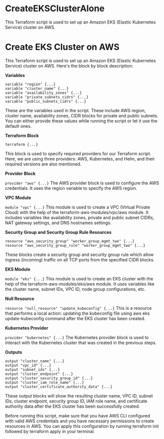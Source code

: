 # CreateEKSClusterAlone
This Terraform script is used to set up an Amazon EKS (Elastic Kubernetes Service) cluster on AWS.

# Create EKS Cluster on AWS
This Terraform script is used to set up an Amazon EKS (Elastic Kubernetes Service) cluster on AWS. Here's the block by block description:

**Variables**

```
variable "region" {...}
variable "cluster_name" {...}
variable "availability_zones" {...}
variable "private_subnets_cidrs" {...}
variable "public_subnets_cidrs" {...}
```

These are the variables used in the script. These include AWS region, cluster name, availability zones, CIDR blocks for private and public subnets. You can either provide these values while running the script or let it use the default ones.

**Terraform Block**

`terraform {...}`

This block is used to specify required providers for our Terraform script. Here, we are using three providers: AWS, Kubernetes, and Helm, and their required versions are also mentioned.

**Provider Block**

`provider "aws" {...}`
The AWS provider block is used to configure the AWS credentials. It uses the region variable to specify the AWS region.

**VPC Module**

`module "vpc" {...}`
This module is used to create a VPC (Virtual Private Cloud) with the help of the terraform-aws-modules/vpc/aws module. It includes variables like availability zones, private and public subnet CIDRs, NAT gateway settings, and DNS hostnames settings.

**Security Group and Security Group Rule Resources**

```
resource "aws_security_group" "worker_group_mgmt_two" {...}
resource "aws_security_group_rule" "worker_group_mgmt_two" {...}
```

These blocks create a security group and security group rule which allow ingress (incoming) traffic on all TCP ports from the specified CIDR blocks.

**EKS Module**

`module "eks" {...}`
This module is used to create an EKS cluster with the help of the terraform-aws-modules/eks/aws module. It uses variables like the cluster name, subnet IDs, VPC ID, node group configurations, etc.

**Null Resource**

`resource "null_resource" "update_kubeconfig" {...}`
This is a resource that performs a local action: updating the kubeconfig file using aws eks update-kubeconfig command after the EKS cluster has been created.

**Kubernetes Provider**

`provider "kubernetes" {...}`
The Kubernetes provider block is used to interact with the Kubernetes cluster that was created in the previous steps.

**Outputs**

```
output "cluster_name" {...}
output "vpc_id" {...}
output "subnet_ids" {...}
output "cluster_endpoint" {...}
output "cluster_security_group_id" {...}
output "cluster_iam_role_name" {...}
output "cluster_certificate_authority_data" {...}
```

These output blocks will show the resulting cluster name, VPC ID, subnet IDs, cluster endpoint, security group ID, IAM role name, and certificate authority data after the EKS cluster has been successfully created.

Before running this script, make sure that you have AWS CLI configured with valid AWS credentials and you have necessary permissions to create resources in AWS. You can apply this configuration by running terraform init followed by terraform apply in your terminal.
